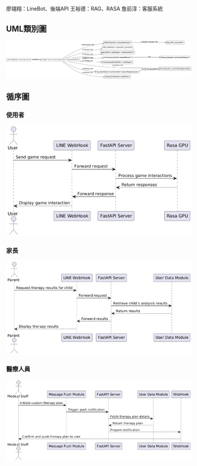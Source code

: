 廖翊翔：LineBot、後端API
王裕德：RAG、RASA
詹前淳：客服系統

## UML類別圖
![UML類別圖](img/UML類別圖.png "UML類別圖")

## 循序圖
### 使用者
![使用者循序圖](img/使用者循序圖.png "使用者循序圖")

### 家長
![家長循序圖](img/家長循序圖.png "家長循序圖")

### 醫療人員
![醫療人員循序圖](img/醫療人員循序圖.png "醫療人員循序圖")
